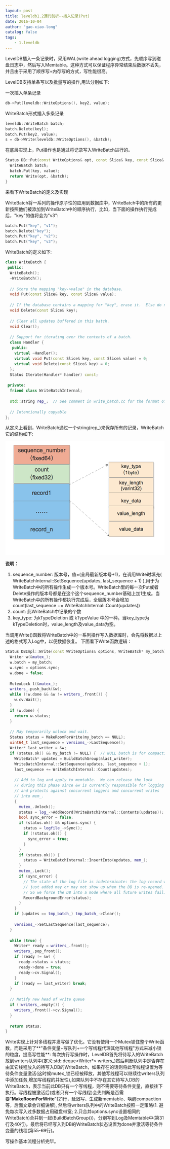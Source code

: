```yaml
---
layout: post
title: leveldb1.2源码剖析--插入记录(Put)
date: 2016-10-04
author: "gao-xiao-long"
catalog: false
tags:
    - 1.leveldb
---
```


LevelDB插入一条记录时，采用WAL(write ahead logging)方式，先顺序写到磁盘日志中，然后写入Memtable。这种方式可以保证程序异常结束后数据不丢失，并且由于采用了顺序写+内存写的方式，写性能很高。

LevelDB支持单条写以及批量写的操作,用法分别如下:

一次插入单条记录

```c++
db->Put(leveldb::WriteOptions(), key2, value);
```
WriteBatch形式插入多条记录

```c++
leveldb::WriteBatch batch;
batch.Delete(key1);
batch.Put(key2, value);
s = db->Write(leveldb::WriteOptions(), &batch);
```

在底层实现上，Put操作也是通过将记录写入WriteBatch进行的。

```c++
Status DB::Put(const WriteOptions& opt, const Slice& key, const Slice& value) {
  WriteBatch batch;
  batch.Put(key, value);
  return Write(opt, &batch);
}
```
来看下WriteBatch的定义及实现

WriteBatch将一系列的操作原子性的应用到数据库中，WriteBatch中的所有的更新按照他们被添加到WriteBatch中的顺序执行，比如，当下面的操作执行完成后，"key"的值将会为"v3":

```c++
batch.Put("key", "v1");
batch.Delete("key");
batch.Put("key", "v2");
batch.Put("key", "v3");
```

WriteBatch的定义如下:

```c++
class WriteBatch {
 public:
  WriteBatch();
  ~WriteBatch();

  // Store the mapping "key->value" in the database.
  void Put(const Slice& key, const Slice& value);

  // If the database contains a mapping for "key", erase it.  Else do nothing.
  void Delete(const Slice& key);

  // Clear all updates buffered in this batch.
  void Clear();

  // Support for iterating over the contents of a batch.
  class Handler {
   public:
    virtual ~Handler();
    virtual void Put(const Slice& key, const Slice& value) = 0;
    virtual void Delete(const Slice& key) = 0;
  };
  Status Iterate(Handler* handler) const;

 private:
  friend class WriteBatchInternal;

  std::string rep_;  // See comment in write_batch.cc for the format of rep_

  // Intentionally copyable
};

```
从定义上看到，WriteBatch通过一个string(rep_)来保存所有的记录，WriteBatch它的结构如下:

![write-batch](/img/in-post/leveldb/write-batch.png)

**说明：**

1. sequence_number: 版本号，值=(全局最新版本号+1)，在调用Write时填充( WriteBatchInternal::SetSequence(updates, last_sequence + 1) ),用于为WriteBatch中的所有操作生成一个版本号。WriteBatch里的每一次Put或者Delete操作的版本号都是在这个这个sequence_number基础上加1生成。当WriteBatch中的所有操作都执行完成后，全局版本号会增加count(last_sequence += WriteBatchInternal::Count(updates))
2. count: 此WriteBatch中记录的个数
3. key_type: 为kTypeDeletion 或 kTypeValue 中的一种。当key_type为kTypeDeletion时，value_length及value_data为空。

当调用Write()函数将WriteBatch中的一系列操作写入数据库时，会先将数据以上述的格式写入Log中，以便数据恢复。
下面看下Write函数逻辑：

```c++
Status DBImpl::Write(const WriteOptions& options, WriteBatch* my_batch) {
  Writer w(&mutex_);
  w.batch = my_batch;
  w.sync = options.sync;
  w.done = false;

  MutexLock l(&mutex_);
  writers_.push_back(&w);
  while (!w.done && &w != writers_.front()) {
    w.cv.Wait();
  }
  if (w.done) {
    return w.status;
  }

  // May temporarily unlock and wait.
  Status status = MakeRoomForWrite(my_batch == NULL);
  uint64_t last_sequence = versions_->LastSequence();
  Writer* last_writer = &w;
  if (status.ok() && my_batch != NULL) {  // NULL batch is for compactions
    WriteBatch* updates = BuildBatchGroup(&last_writer);
    WriteBatchInternal::SetSequence(updates, last_sequence + 1);
    last_sequence += WriteBatchInternal::Count(updates);

    // Add to log and apply to memtable.  We can release the lock
    // during this phase since &w is currently responsible for logging
    // and protects against concurrent loggers and concurrent writes
    // into mem_.
    {
      mutex_.Unlock();
      status = log_->AddRecord(WriteBatchInternal::Contents(updates));
      bool sync_error = false;
      if (status.ok() && options.sync) {
        status = logfile_->Sync();
        if (!status.ok()) {
          sync_error = true;
        }
      }
      if (status.ok()) {
        status = WriteBatchInternal::InsertInto(updates, mem_);
      }
      mutex_.Lock();
      if (sync_error) {
        // The state of the log file is indeterminate: the log record we
        // just added may or may not show up when the DB is re-opened.
        // So we force the DB into a mode where all future writes fail.
        RecordBackgroundError(status);
      }
    }
    if (updates == tmp_batch_) tmp_batch_->Clear();

    versions_->SetLastSequence(last_sequence);
  }

  while (true) {
    Writer* ready = writers_.front();
    writers_.pop_front();
    if (ready != &w) {
      ready->status = status;
      ready->done = true;
      ready->cv.Signal();
    }
    if (ready == last_writer) break;
  }

  // Notify new head of write queue
  if (!writers_.empty()) {
    writers_.front()->cv.Signal();
  }

  return status;
}

```
Write实现上针对多线程并发写做了优化。它没有使用一个Mutex锁住整个Write函数，而是采用了**"条件变量+写队列+一个写线程代理其他写线程"方式来减小锁的粒度，提高写性能**: 每次执行写操作时，LevelDB首先将待写入的WriteBatch放到writers队列中(定义:std::deque<Writer*> writers_)然后判断队列中是否存在由其它线程放入的待写入DB的WriteBatch，如果存在的话则将此写线程设置为等待条件变量激活(这时候mutex_锁已经被释放，其他写线程可以继续往writers队列中添加任务,增加写线程的并发性),如果队列中不存在其它待写入DB的WriteBatch，表示当前此DB只有一个写线程，则不需要等待条件变量，直接往下执行。写线程被激活后(或者只有一个写线程)会先判断是否需要“**MakeRoomForWrite**"(21行，延迟写、生成新memtable、唤醒compaction等，后面文章会详细讲解), 然后将writers队列中的WriteBatch按照一定策略(1. 避免每次写入过多数据占用磁盘带宽; 2.只合并options.sync设置相同的WriteBatch)合并到一起(BuildBatchGroup())，分别写到Log及Memtable中(第31行及40行)。最后将已经写入到DB的WriteBatch状态设置为done并激活等待条件变量的线程(第55-69行)。

写操作基本流程分析完毕。
